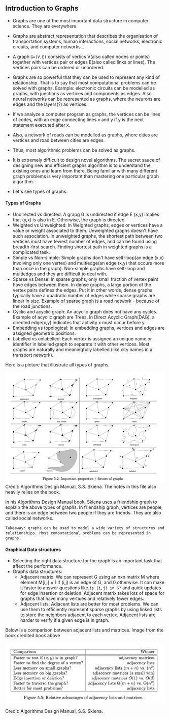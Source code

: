## Introduction to Graphs

* Graphs are one of the most important data structure in computer science. They are everywhere. 
* Graphs are abstract representation that describes the organisation of transportation systems, human interactions, social networks, electronic circuits, and computer networks....
* A graph `G=(V,E)` consists of vertics V(also called nodes or points) together with vertices pair or edges E(also called links or lines). The vertices pairs can be ordered or unordered. 
* Graphs are so powerful that they can be used to represent any kind of relationship. That is to say that most computational problems can be solved with graphs. Example: electronic circuits can be modelled as graphs, with junctions as vertices and components as edges. Also neural networks can be represented as graphs, where the neurons are edges and the layers(?) as vertices.
* If we analyze a computer program as graphs, the vertices can be lines of codes, with an edge connecting lines x and y if y is the next statement executed after x. 
* Also, a network of roads can be modelled as graphs, where cities are vertices and road between cities are edges. 
* Thus, most algorithmic problems can be solved as graphs. 
* It is extremely difficult to design novel algorithms. The secret sauce of designing new and efficient graphs algorithm is to understand the existing ones and learn from there. Being familiar with many different graph problems is very important than mastering one particular graph algorithm. 
  
* Let's see types of graphs.

#### Types of Graphs

* Undirected vs directed: A grapg G is undirected if edge E (x,y) implies that (y,x) is also in E. Otherwise, the graph is directed. 
* Weighted vs Unweighted: In Weighted graphs, edges or vertices have a value or weight associated to them. Unweighted graphs doesn't have such association. In unweighted graphs, the shortest path between two vertices must have fewest number of edges, and can be found using breadth-first search. Finding shortest path in weighted graphs is a complicated task. 
* Simple vs Non-simple: Simple graphs don't have self-loop(an edge (x,x) involving only one vertex) and multiedge(an edge (x,y) that occurs more than once in the graph). Non-simple graphs have self-loop and multiedges and they are difficult to deal with. 
* Sparse vs Dense: In sparse graphs, only small fraction of vertex pairs have edges between them. In dense graphs, a large portion of the vertex pairs defines the edges. Put it in other words, dense graphs typically have a quadratic number of edges while sparse graphs are linear in size. Example of sparse graph is a road network - because of the road junctions.
* Cyclic and acyclic graph: An acyclic graph does not have any cycles. Example of acyclic graph are Trees. In Direct Acyclic Graph(DAG), a directed edge(x,y) indicates that activity x must occur before y. 
* Embedding vs topological: In embedding graphs, vertices and edges are assigned geometric positions. 
* Labelled vs unlabelled: Each vertex is assigned an unique name or identifier in labelled graph to separate it with other vertices. Most graphs are naturally and meaningfully labelled (like city names in a transport network). 

Here is a picture that illustrate all types of graphs. 

!['image'](../images/graphs.png)
Credit: Algorithms Design Manual, S.S. Skiena. The notes in this file also heavily relies on the book. 

In his Algorithms Design Manual book, Skiena uses a friendship graph to explain the above types of graphs. In friendship graph, vertices are people, and there is an edge between two people if they are friends. They are also called social networks. 

```
Takeaway: graphs can be used to model a wide variety of structures and relationships. Most computational problems can be represented in graphs.  
```
#### Graphical Data structures

* Selecting the right data structure for the graph is an important task that affect the performance. 
* Graphs data structures:
  * Adjacent matrix: We can represent G using an nxn matrix M where element M[i,j] = 1 if (i,j) is an edge of G, and 0 otherwise. It can make it faster to answer questions like `is (i,j) in G?` and quick updates for edge insertion or deletion. Adjacent matrix takes lots of space for graphs that have many vertices and relatively fewer edges. 
  * Adjacent lists: Adjacent lists are better for most problems. We can use them to efficiently represent sparse graphs by using linked lists to store the neighbors adjacent to each vertex. Adjacent lists are harder to verify if a given edge is in graph. 

Below is a comparison between adjacent lists and matrices. Image from the book credited book above

![ds-graphs](../images/adjacent-lists-matrx.png)

Credit: Algorithms Design Manual, S.S. Skiena.